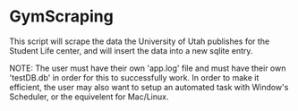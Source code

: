 # GymScraping
This script will scrape the data the University of Utah publishes for the Student Life center, and will insert the data into a new sqlite entry.

NOTE: The user must have their own 'app.log' file and must have their own 'testDB.db' in order for this to successfully work. In order to make it efficient, the user may also want to setup an automated task with Window's Scheduler, or the equivelent for Mac/Linux.

